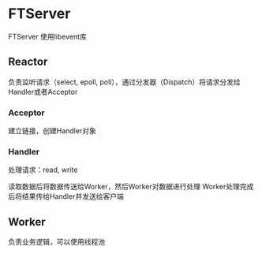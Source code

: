 # FTServer
FTServer 使用libevent库
## Reactor
负责监听请求（select, epoll, poll），通过分发器（Dispatch）将请求分发给Handler或者Acceptor
### Acceptor
建立链接，创建Handler对象
### Handler
处理请求：read, write

读取数据后将数据传送给Worker，然后Worker对数据进行处理
Worker处理完成后将结果传给Handler并发送给客户端
## Worker
负责业务逻辑，可以使用线程池